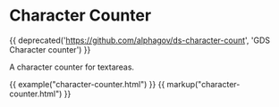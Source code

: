 # Character Counter

{{ deprecated('https://github.com/alphagov/ds-character-count', 'GDS Character counter') }}

A character counter for textareas.

{{ example("character-counter.html") }}
{{ markup("character-counter.html") }}
